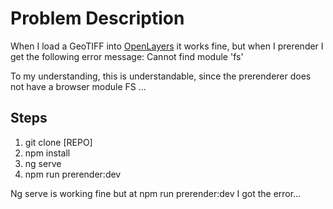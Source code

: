 # Problem Description
When I load a GeoTIFF into [OpenLayers](https://openlayers.org/en/latest/examples/cog-overviews.html) it works fine, but when I prerender I get the following error message:
    Cannot find module 'fs'

To my understanding, this is understandable, since the prerenderer does not have a browser module FS ...
## Steps

 1. git clone [REPO]
 2. npm install
 3. ng serve
 4. npm run prerender:dev

Ng serve is working fine but at npm run prerender:dev I got the error...